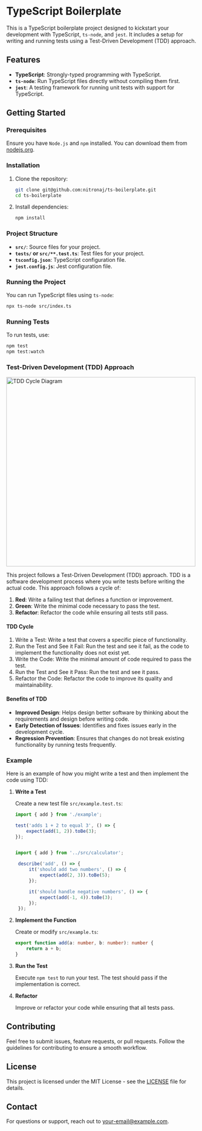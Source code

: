 # TypeScript Boilerplate

This is a TypeScript boilerplate project designed to kickstart your development with TypeScript, `ts-node`, and `jest`. It includes a setup for writing and running tests using a Test-Driven Development (TDD) approach.

## Features

- **TypeScript**: Strongly-typed programming with TypeScript.
- **`ts-node`**: Run TypeScript files directly without compiling them first.
- **`jest`**: A testing framework for running unit tests with support for TypeScript.

## Getting Started

### Prerequisites

Ensure you have `Node.js` and `npm` installed. You can download them from [nodejs.org](https://nodejs.org/).

### Installation

1. Clone the repository:
   ```bash
   git clone git@github.com:nitronaj/ts-boilerplate.git
   cd ts-boilerplate
   ```

2. Install dependencies:
   ```bash
   npm install
   ```

### Project Structure

- **`src/`**: Source files for your project.
- **`tests/` or `src/**.test.ts`**: Test files for your project.
- **`tsconfig.json`**: TypeScript configuration file.
- **`jest.config.js`**: Jest configuration file.

### Running the Project

You can run TypeScript files using `ts-node`:
```bash
npx ts-node src/index.ts
```

### Running Tests

To run tests, use:
```bash
npm test
npm test:watch
```

### Test-Driven Development (TDD) Approach

<img src="https://symflower.com/en/company/blog/2023/how-to-get-started-with-tdd/images/get-started-with-tdd-blogpost-02.png" alt="TDD Cycle Diagram" width="500px" height="500px">


This project follows a Test-Driven Development (TDD) approach. TDD is a software development process where you write tests before writing the actual code. This approach follows a cycle of:

1. **Red**: Write a failing test that defines a function or improvement.
2. **Green**: Write the minimal code necessary to pass the test.
3. **Refactor**: Refactor the code while ensuring all tests still pass.


#### TDD Cycle
1. Write a Test: Write a test that covers a specific piece of functionality.
2. Run the Test and See it Fail: Run the test and see it fail, as the code to implement the functionality does not exist yet.
3. Write the Code: Write the minimal amount of code required to pass the test.
4. Run the Test and See it Pass: Run the test and see it pass.
5. Refactor the Code: Refactor the code to improve its quality and maintainability.

#### Benefits of TDD

- **Improved Design**: Helps design better software by thinking about the requirements and design before writing code.
- **Early Detection of Issues**: Identifies and fixes issues early in the development cycle.
- **Regression Prevention**: Ensures that changes do not break existing functionality by running tests frequently.

### Example

Here is an example of how you might write a test and then implement the code using TDD:

1. **Write a Test**

   Create a new test file `src/example.test.ts`:
   ```typescript
   import { add } from './example';

   test('adds 1 + 2 to equal 3', () => {
       expect(add(1, 2)).toBe(3);
   });
   ```

   ```typescript

   import { add } from '../src/calculator';

	describe('add', () => {
		it('should add two numbers', () => {
			expect(add(2, 3)).toBe(5);
		});

		it('should handle negative numbers', () => {
			expect(add(-1, 4)).toBe(3);
		});
	});
	```


2. **Implement the Function**

   Create or modify `src/example.ts`:
   ```typescript
   export function add(a: number, b: number): number {
       return a + b;
   }
   ```

3. **Run the Test**

   Execute `npm test` to run your test. The test should pass if the implementation is correct.

4. **Refactor**

   Improve or refactor your code while ensuring that all tests pass.

## Contributing

Feel free to submit issues, feature requests, or pull requests. Follow the guidelines for contributing to ensure a smooth workflow.

## License

This project is licensed under the MIT License - see the [LICENSE](LICENSE) file for details.

## Contact

For questions or support, reach out to [your-email@example.com](mailto:your-email@example.com).

